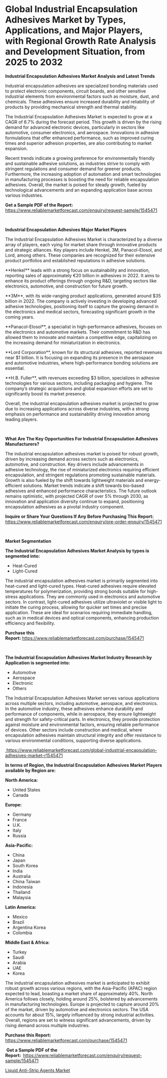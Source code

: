 <p><h1>Global Industrial Encapsulation Adhesives Market by Types, Applications, and Major Players, with Regional Growth Rate Analysis and Development Situation, from 2025 to 2032</h1></p><p><strong>Industrial Encapsulation Adhesives Market Analysis and Latest Trends</strong></p>
<p><p>Industrial encapsulation adhesives are specialized bonding materials used to protect electronic components, circuit boards, and other sensitive industrial elements from environmental factors such as moisture, dust, and chemicals. These adhesives ensure increased durability and reliability of products by providing mechanical strength and thermal stability.</p><p>The Industrial Encapsulation Adhesives Market is expected to grow at a CAGR of 6.7% during the forecast period. This growth is driven by the rising demand for advanced electronic devices, particularly in sectors like automotive, consumer electronics, and aerospace. Innovations in adhesive formulations that offer enhanced performance, such as improved curing times and superior adhesion properties, are also contributing to market expansion.</p><p>Recent trends indicate a growing preference for environmentally friendly and sustainable adhesive solutions, as industries strive to comply with stringent regulations and consumer demand for greener products. Furthermore, the increasing adoption of automation and smart technologies in manufacturing processes is boosting the need for reliable encapsulation adhesives. Overall, the market is poised for steady growth, fueled by technological advancements and an expanding application base across various industries.</p></p>
<p><strong>Get a Sample PDF of the Report:&nbsp;</strong> <a href="https://www.reliablemarketforecast.com/enquiry/request-sample/1545471?utm_campaign=3081&utm_medium=2&utm_source=Github&utm_content=ia&utm_term=02042025&utm_id=industrial-encapsulation-adhesives">https://www.reliablemarketforecast.com/enquiry/request-sample/1545471</a></p>
<p>&nbsp;</p>
<p><strong>Industrial Encapsulation Adhesives Major Market Players</strong></p>
<p><p>The Industrial Encapsulation Adhesives Market is characterized by a diverse array of players, each vying for market share through innovative products and strategic alliances. Key players include Henkel, 3M, Panacol-Elosol, and Lord, among others. These companies are recognized for their extensive product portfolios and established reputations in adhesive solutions.</p><p>**Henkel** leads with a strong focus on sustainability and innovation, reporting sales of approximately €20 billion in adhesives in 2022. It aims to enhance its product offerings through ongoing R&D, targeting sectors like electronics, automotive, and construction for future growth.</p><p>**3M**, with its wide-ranging product applications, generated around $35 billion in 2022. The company is actively investing in developing advanced adhesive technologies, positioning itself to capture the growing demand in the electronics and medical sectors, forecasting significant growth in the coming years.</p><p>**Panacol-Elosol**, a specialist in high-performance adhesives, focuses on the electronics and automotive markets. Their commitment to R&D has allowed them to innovate and maintain a competitive edge, capitalizing on the increasing demand for miniaturization in electronics.</p><p>**Lord Corporation**, known for its structural adhesives, reported revenues near $1 billion. It is focusing on expanding its presence in the aerospace and automotive industries, where high-performance bonding solutions are essential.</p><p>**H.B. Fuller**, with revenues exceeding $3 billion, specializes in adhesive technologies for various sectors, including packaging and hygiene. The company’s strategic acquisitions and global expansion efforts are set to significantly boost its market presence.</p><p>Overall, the industrial encapsulation adhesives market is projected to grow due to increasing applications across diverse industries, with a strong emphasis on performance and sustainability driving innovation among leading players.</p></p>
<p>&nbsp;</p>
<p><strong>What Are The Key Opportunities For Industrial Encapsulation Adhesives Manufacturers?</strong></p>
<p><p>The industrial encapsulation adhesives market is poised for robust growth, driven by increasing demand across sectors such as electronics, automotive, and construction. Key drivers include advancements in adhesive technology, the rise of miniaturized electronics requiring efficient encapsulation, and stringent regulations promoting sustainable materials. Growth is also fueled by the shift towards lightweight materials and energy-efficient solutions. Market trends indicate a shift towards bio-based adhesives and enhanced performance characteristics. The future outlook remains optimistic, with projected CAGR of over 5% through 2030, as innovation and application diversity continue to expand, positioning encapsulation adhesives as a pivotal industry component.</p></p>
<p><strong>Inquire or Share Your Questions If Any Before Purchasing This Report:</strong> <a href="https://www.reliablemarketforecast.com/enquiry/pre-order-enquiry/1545471?utm_campaign=3081&utm_medium=2&utm_source=Github&utm_content=ia&utm_term=02042025&utm_id=industrial-encapsulation-adhesives">https://www.reliablemarketforecast.com/enquiry/pre-order-enquiry/1545471</a></p>
<p>&nbsp;</p>
<p><strong>Market Segmentation</strong></p>
<p><strong>The Industrial Encapsulation Adhesives Market Analysis by types is segmented into:</strong></p>
<p><ul><li>Heat-Cured</li><li>Light-Cured</li></ul></p>
<p><p>The industrial encapsulation adhesives market is primarily segmented into heat-cured and light-cured types. Heat-cured adhesives require elevated temperatures for polymerization, providing strong bonds suitable for high-stress applications. They are commonly used in electronics and automotive sectors. In contrast, light-cured adhesives utilize ultraviolet or visible light to initiate the curing process, allowing for quicker set times and precise application. These are ideal for scenarios requiring immediate handling, such as in medical devices and optical components, enhancing production efficiency and flexibility.</p></p>
<p><strong>Purchase this Report:&nbsp;</strong><a href="https://www.reliablemarketforecast.com/purchase/1545471?utm_campaign=3081&utm_medium=2&utm_source=Github&utm_content=ia&utm_term=02042025&utm_id=industrial-encapsulation-adhesives">https://www.reliablemarketforecast.com/purchase/1545471</a></p>
<p>&nbsp;</p>
<p><strong>The Industrial Encapsulation Adhesives Market Industry Research by Application is segmented into:</strong></p>
<p><ul><li>Automotive</li><li>Aerospace</li><li>Electronic</li><li>Others</li></ul></p>
<p><p>The Industrial Encapsulation Adhesives Market serves various applications across multiple sectors, including automotive, aerospace, and electronics. In the automotive industry, these adhesives enhance durability and performance of components, while in aerospace, they ensure lightweight and strength for safety-critical parts. In electronics, they provide protection against moisture and environmental factors, ensuring reliable performance of devices. Other sectors include construction and medical, where encapsulation adhesives maintain structural integrity and offer resistance to various environmental conditions, supporting diverse applications.</p></p>
<p><a href="https://www.reliablemarketforecast.com/global-industrial-encapsulation-adhesives-market-r1545471?utm_campaign=3081&utm_medium=2&utm_source=Github&utm_content=ia&utm_term=02042025&utm_id=industrial-encapsulation-adhesives">&nbsp;https://www.reliablemarketforecast.com/global-industrial-encapsulation-adhesives-market-r1545471</a></p>
<p><strong>In terms of Region, the Industrial Encapsulation Adhesives Market Players available by Region are:</strong></p>
<p>
    <p> <strong> North America: </strong>
        <ul>
            <li>United States</li>
            <li>Canada</li>
        </ul>
        </p> 
    <p> <strong> Europe: </strong>
        <ul>
            <li>Germany</li>
            <li>France</li>
            <li>U.K.</li>
            <li>Italy</li>
            <li>Russia</li>
        </ul>
        </p> 
    <p> <strong> Asia-Pacific: </strong>
        <ul>
            <li>China</li>
            <li>Japan</li>
            <li>South Korea</li>
            <li>India</li>
            <li>Australia</li>
            <li>China Taiwan</li>
            <li>Indonesia</li>
            <li>Thailand</li>
            <li>Malaysia</li>
        </ul>
        </p> 
    <p> <strong> Latin America: </strong>
        <ul>
            <li>Mexico</li>
            <li>Brazil</li>
            <li>Argentina Korea</li>
            <li>Colombia</li>
        </ul>
        </p> 
    <p> <strong> Middle East & Africa: </strong>
        <ul>
            <li>Turkey</li>
            <li>Saudi</li>
            <li>Arabia</li>
            <li>UAE</li>
            <li>Korea</li>
        </ul>
    </p>
    </p>
<p><p>The industrial encapsulation adhesives market is anticipated to exhibit robust growth across various regions, with the Asia-Pacific (APAC) region expected to lead, boasting a market share of approximately 40%. North America follows closely, holding around 25%, bolstered by advancements in manufacturing technologies. Europe is projected to capture around 20% of the market, driven by automotive and electronics sectors. The USA accounts for about 15%, largely influenced by strong industrial activities. Overall, regions are set to witness significant advancements, driven by rising demand across multiple industries.</p></p>
<p><strong>Purchase this Report: </strong><a href="https://www.reliablemarketforecast.com/purchase/1545471?utm_campaign=3081&utm_medium=2&utm_source=Github&utm_content=ia&utm_term=02042025&utm_id=industrial-encapsulation-adhesives">https://www.reliablemarketforecast.com/purchase/1545471</a></p>
<p>&nbsp;<strong>Get a Sample PDF of the Report:&nbsp;&nbsp;</strong><a href="https://www.reliablemarketforecast.com/enquiry/request-sample/1545471?utm_campaign=3081&utm_medium=2&utm_source=Github&utm_content=ia&utm_term=02042025&utm_id=industrial-encapsulation-adhesives">https://www.reliablemarketforecast.com/enquiry/request-sample/1545471</a></p>
<p><strong></strong></p>
<p><p><a href="https://github.com/genayziben/Market-Research-Report-List-1/blob/main/liquid-anti-strip-agents-market.md?utm_campaign=3081&utm_medium=2&utm_source=Github&utm_content=ia&utm_term=02042025&utm_id=industrial-encapsulation-adhesives">Liquid Anti-Strip Agents Market</a></p></p>